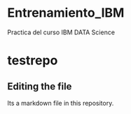 # Entrenamiento_IBM
Practica del curso IBM DATA Science

# testrepo

## Editing the file

Its a markdown file in this repository.
